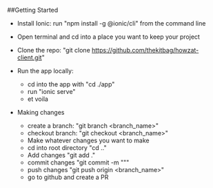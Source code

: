 ##Getting Started

- Install Ionic: run "npm install -g @ionic/cli" from the command line
- Open terminal and cd into a place you want to keep your project
- Clone the repo: "git clone https://github.com/thekitbag/howzat-client.git"

- Run the app locally:
    - cd into the app with "cd ./app"
    - run "ionic serve"
    - et voila

- Making changes
    - create a branch: "git branch <branch_name>"
    - checkout branch: "git checkout <branch_name>"
    - Make whatever changes you want to make
    - cd into root directory "cd .."
    - Add changes "git add ."
    - commit changes "git commit -m "<descriptive message>""
    - push changes "git push origin <branch_name>"
    - go to github and create a PR